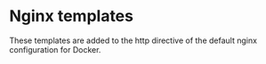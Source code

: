 # Nginx templates

These templates are added to the http directive of the default nginx configuration for Docker.
